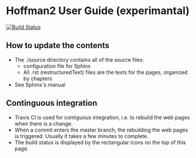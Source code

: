 # Hoffman2 User Guide (experimantal)

[![Build Status](https://travis-ci.com/schuang/hoffman2-user-guide.svg?branch=master)](https://travis-ci.com/schuang/hoffman2-user-guide)

## How to update the contents

- The ./source directory contains all of the source files:
  - configuration file for Sphinx
  - All .rst (restructuredText) files are the texts for the pages, organized by chapters
- See Sphinx's manual

## Continguous integration

- Travis CI is used for contiguous integration, i.e. to rebuild the web pages when there is a change.
- When a commit enters the master branch, the rebuilding the web pages is triggered. Usually it takes a few minutes to complete.
- The build status is displayed by the rectangular icons on the top of this page.




